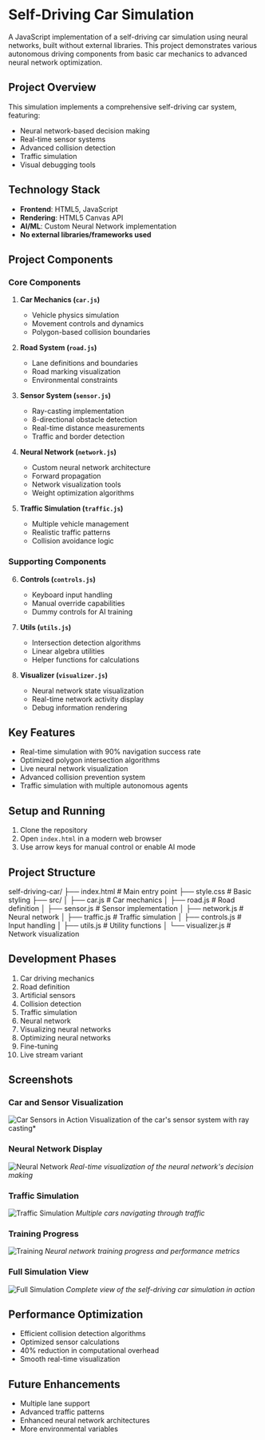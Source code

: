 # Self-Driving Car Simulation

A JavaScript implementation of a self-driving car simulation using neural networks, built without external libraries. This project demonstrates various autonomous driving components from basic car mechanics to advanced neural network optimization.

## Project Overview

This simulation implements a comprehensive self-driving car system, featuring:
- Neural network-based decision making
- Real-time sensor systems
- Advanced collision detection
- Traffic simulation
- Visual debugging tools

## Technology Stack
- **Frontend**: HTML5, JavaScript
- **Rendering**: HTML5 Canvas API
- **AI/ML**: Custom Neural Network implementation
- **No external libraries/frameworks used**

## Project Components

### Core Components

1. **Car Mechanics (`car.js`)**
   - Vehicle physics simulation
   - Movement controls and dynamics
   - Polygon-based collision boundaries

2. **Road System (`road.js`)**
   - Lane definitions and boundaries
   - Road marking visualization
   - Environmental constraints

3. **Sensor System (`sensor.js`)**
   - Ray-casting implementation
   - 8-directional obstacle detection
   - Real-time distance measurements
   - Traffic and border detection

4. **Neural Network (`network.js`)**
   - Custom neural network architecture
   - Forward propagation
   - Network visualization tools
   - Weight optimization algorithms

5. **Traffic Simulation (`traffic.js`)**
   - Multiple vehicle management
   - Realistic traffic patterns
   - Collision avoidance logic

### Supporting Components

6. **Controls (`controls.js`)**
   - Keyboard input handling
   - Manual override capabilities
   - Dummy controls for AI training

7. **Utils (`utils.js`)**
   - Intersection detection algorithms
   - Linear algebra utilities
   - Helper functions for calculations

8. **Visualizer (`visualizer.js`)**
   - Neural network state visualization
   - Real-time network activity display
   - Debug information rendering

## Key Features

- Real-time simulation with 90% navigation success rate
- Optimized polygon intersection algorithms
- Live neural network visualization
- Advanced collision prevention system
- Traffic simulation with multiple autonomous agents

## Setup and Running

1. Clone the repository
2. Open `index.html` in a modern web browser
3. Use arrow keys for manual control or enable AI mode

## Project Structure
self-driving-car/ ├── index.html # Main entry point ├── style.css # Basic styling ├── src/ │ ├── car.js # Car mechanics │ ├── road.js # Road definition │ ├── sensor.js # Sensor implementation │ ├── network.js # Neural network │ ├── traffic.js # Traffic simulation │ ├── controls.js # Input handling │ ├── utils.js # Utility functions │ └── visualizer.js # Network visualization


## Development Phases

1. Car driving mechanics
2. Road definition
3. Artificial sensors
4. Collision detection
5. Traffic simulation
6. Neural network
7. Visualizing neural networks
8. Optimizing neural networks
9. Fine-tuning
10. Live stream variant


## Screenshots

### Car and Sensor Visualization
![Car Sensors in Action](./ss/sensor.png)
Visualization of the car's sensor system with ray casting*

### Neural Network Display
![Neural Network](./ss/neural_network.png)
*Real-time visualization of the neural network's decision making*

### Traffic Simulation
![Traffic Simulation](./ss/traffic.png)
*Multiple cars navigating through traffic*

### Training Progress
![Training](./ss/training.png)
*Neural network training progress and performance metrics*

### Full Simulation View
![Full Simulation](./ss/full_view.png)
*Complete view of the self-driving car simulation in action*

## Performance Optimization

- Efficient collision detection algorithms
- Optimized sensor calculations
- 40% reduction in computational overhead
- Smooth real-time visualization

## Future Enhancements

- Multiple lane support
- Advanced traffic patterns
- Enhanced neural network architectures
- More environmental variables

